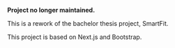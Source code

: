 **Project no longer maintained.**

This is a rework of the bachelor thesis project, SmartFit.

This project is based on Next.js and Bootstrap.
